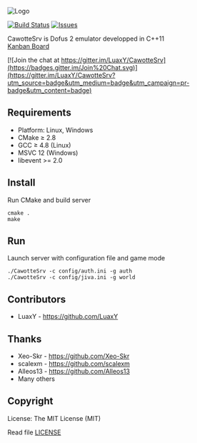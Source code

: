 ![Logo](http://i.imgur.com/2dscckl.png)

[![Build Status](https://travis-ci.org/LuaxY/CawotteSrv.svg?branch=master)](https://travis-ci.org/LuaxY/CawotteSrv) [![Issues](http://img.shields.io/github/issues/LuaxY/CawotteSrv.svg?style=flat)](https://github.com/twitch-irc/LuaxY/CawotteSrv)

CawotteSrv is Dofus 2 emulator developped in C++11  
[Kanban Board](http://dev.voidmx.net/boards/JHBQWdSQdkcC84qWD/cawottesrv)

[![Join the chat at https://gitter.im/LuaxY/CawotteSrv](https://badges.gitter.im/Join%20Chat.svg)](https://gitter.im/LuaxY/CawotteSrv?utm_source=badge&utm_medium=badge&utm_campaign=pr-badge&utm_content=badge)

## Requirements

- Platform: Linux, Windows
- CMake ≥ 2.8
- GCC ≥ 4.8 (Linux)
- MSVC  12 (Windows)
- libevent >= 2.0

## Install

Run CMake and build server
```
cmake .
make
```

## Run

Launch server with configuration file and game mode
```
./CawotteSrv -c config/auth.ini -g auth
./CawotteSrv -c config/jiva.ini -g world
```

## Contributors

- LuaxY - https://github.com/LuaxY

## Thanks

- Xeo-Skr - https://github.com/Xeo-Skr
- scalexm - https://github.com/scalexm
- Alleos13 - https://github.com/Alleos13
- Many others

## Copyright

License: The MIT License (MIT)

Read file [LICENSE](LICENSE)

